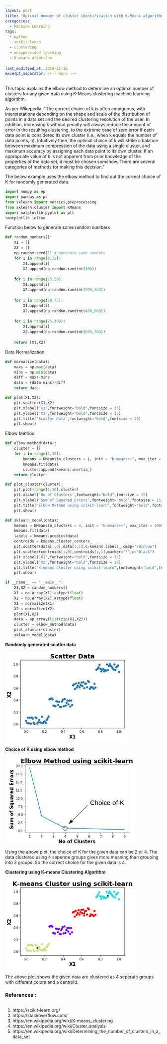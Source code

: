 ```yaml
---
layout: post
title: "Optimal number of cluster identification with K-Means algorithm using elbow method"
categories:
  - Machine Learning
tags:
  - python
  - scikit-learn
  - clustering
  - unsupervised learning
  - K-means algorithm

last_modified_at: 2018-12-16
excerpt_separator: <!-- more -->
---
```


This topic explains the elbow method to determine an optimal number of clusters for any given data using K-Means clustering machine learning algorithm.

<!-- more -->

As per Wikepedia, "The correct choice of k is often ambiguous, with interpretations depending on the shape and scale of the distribution of points in a data set and the desired clustering resolution of the user. In addition, increasing k without penalty will always reduce the amount of error in the resulting clustering, to the extreme case of zero error if each data point is considered its own cluster (i.e., when k equals the number of data points, n). Intuitively then, the optimal choice of k will strike a balance between maximum compression of the data using a single cluster, and maximum accuracy by assigning each data point to its own cluster. If an appropriate value of k is not apparent from prior knowledge of the properties of the data set, it must be chosen somehow. There are several categories of methods for making this decision."

The below example uses the elbow method to find out the correct choice of K for randomly generated data.

```python
import numpy as np
import pandas as pd
from sklearn import metrics,preprocessing
from sklearn.cluster import KMeans
import matplotlib.pyplot as plt
%matplotlib inline
```

Function below to generate some random numbers

```python
def random_numbers():
    X1 = []
    X2 = []
    np.random.seed(1) # generate same numbers
    for i in range(0,25):
        X1.append(i)
        X2.append(np.random.randint(100))

    for i in range(25,50):
        X1.append(i)
        X2.append(np.random.randint(200,300))

    for i in range(50,75):
        X1.append(i)
        X2.append(np.random.randint(400,500))

    for i in range(75,100):
        X1.append(i)
        X2.append(np.random.randint(600,700))

    return [X1,X2]

```
Data Normalization

```python
def normalize(data):
    maxs = np.max(data)
    mins = np.min(data)
    diff = maxs-mins
    data = (data-mins)/diff
    return data
```


```python
def plot(X1,X2):
    plt.scatter(X1,X2)
    plt.xlabel('X1',fontweight="bold",fontsize = 15)
    plt.ylabel('X2',fontweight="bold",fontsize = 15)
    plt.title("Scatter Data",fontweight="bold",fontsize = 20)
    plt.show()
```

Elbow Method

```python
def elbow_method(data):
    cluster = []
    for i in range(1,10):
        kmeans = KMeans(n_clusters = i, init = "k-means++", max_iter = 1000, n_init = 10, random_state = 0)
        kmeans.fit(data)
        cluster.append(kmeans.inertia_)
    return cluster
```


```python
def plot_cluster(cluster):
    plt.plot(range(1,10),cluster)
    plt.xlabel('No of Clusters',fontweight="bold",fontsize = 15)
    plt.ylabel('Sum of Squared Errors',fontweight="bold",fontsize = 15)
    plt.title("Elbow Method using scikit-learn",fontweight="bold",fontsize = 20)
    plt.show()
```


```python
def sklearn_model(data):
    kmeans = KMeans(n_clusters = 4, init = "k-means++", max_iter = 1000, n_init = 10, random_state = 0)
    kmeans.fit(data)
    labels = kmeans.predict(data)
    centroids = kmeans.cluster_centers_
    plt.scatter(data[:,0],data[:,1],c=kmeans.labels_,cmap="rainbow")
    plt.scatter(centroids[:,0],centroids[:,1],marker="*",c="black")
    plt.xlabel('X1',fontweight="bold",fontsize = 15)
    plt.ylabel('X2',fontweight="bold",fontsize = 15)
    plt.title("K-means Cluster using scikit-learn",fontweight="bold",fontsize = 20)
    plt.show()
```


```python
if __name__ == "__main__":
    X1,X2 = random_numbers()
    X1 = np.array(X1).astype(float)
    X2 = np.array(X2).astype(float)
    X1 = normalize(X1)
    X2 = normalize(X2)
    plot(X1,X2)
    data = np.array(list(zip(X1,X2)))
    cluster = elbow_method(data)
    plot_cluster(cluster)
    sklearn_model(data)
```

<b>Randomly generated scatter data</b>

<img src="/images/output_18_0.png">

<b>Choice of K using elbow method</b>

<img src="/images/output_18_1.png">

Using the above plot, the choice of K for the given data can be 2 or 4. The data clustered using 4 seperate groups gives more meaning than grouping into 2 groups. So the correct choice for the given data is 4.

<b>Clustering using K-means Clustering Algorithm</b>

<img src="/images/output_18_2.png">

The above plot shows the given data are clustered as 4 seperate groups with different colors and a centroid.

### References :
<div style="overflow-x:auto;">
  <ol>
    <li> https://scikit-learn.org/ </li>
    <li> https://stackoverflow.com/ </li>
    <li> https://en.wikipedia.org/wiki/K-means_clustering </li>
    <li> https://en.wikipedia.org/wiki/Cluster_analysis </li>
    <li> https://en.wikipedia.org/wiki/Determining_the_number_of_clusters_in_a_data_set </li>
  </ol>
</div>
